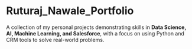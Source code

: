 # Ruturaj_Nawale_Portfolio
A collection of my personal projects demonstrating skills in **Data Science, AI, Machine Learning, and Salesforce**, with a focus on using Python and CRM tools to solve real-world problems.
